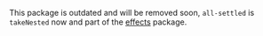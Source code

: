 This package is outdated and will be removed soon, `all-settled` is `takeNested` now and part of the [effects](https://www.reatom.dev/packages/effects) package.
